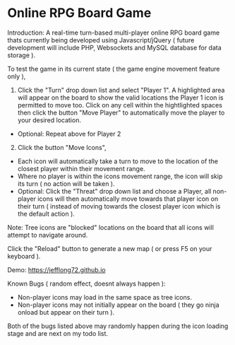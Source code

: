 # Online RPG Board Game 

Introduction: A real-time turn-based multi-player online RPG board game thats currently being developed using Javascript/jQuery ( future development will include PHP, Websockets and MySQL database for data storage ).

To test the game in its current state ( the game engine movement feature only ), 

1) Click the "Turn" drop down list and select "Player 1". A highlighted area will appear on the board to show the valid locations the Player 1 icon is permitted to move too. Click on any cell within the hightlighted spaces then click the button "Move Player" to automatically move the player to your desired location.
 - Optional: Repeat above for Player 2
 
2) Click the button "Move Icons", 
 - Each icon will automatically take a turn to move to the location of the closest player within their movement range.
 - Where no player is within the icons movement range, the icon will skip its turn ( no action will be taken ).
 - Optional: Click the "Threat" drop down list and choose a Player, all non-player icons will then automatically move towards that player icon on their turn ( instead of moving towards the closest player icon which is the default action ).

Note: Tree icons are "blocked" locations on the board that all icons will attempt to navigate around.

Click the "Reload" button to generate a new map ( or press F5 on your keyboard ).

Demo: https://jefflong72.github.io

Known Bugs ( random effect, doesnt always happen ):
 - Non-player icons may load in the same space as tree icons.
 - Non-player icons may not initially appear on the board ( they go ninja onload but appear on their turn ).  
 
 Both of the bugs listed above may randomly happen during the icon loading stage and are next on my todo list.

